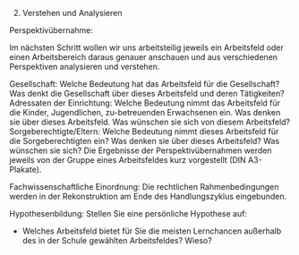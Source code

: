 2. Verstehen und Analysieren


Perspektivübernahme: 

Im nächsten Schritt wollen wir uns arbeitsteilig jeweils ein Arbeitsfeld oder einen Arbeitsbereich daraus genauer anschauen und aus verschiedenen Perspektiven analysieren und verstehen.

Gesellschaft: Welche Bedeutung hat das Arbeitsfeld für die Gesellschaft? Was denkt die Gesellschaft über dieses Arbeitsfeld und deren Tätigkeiten?
Adressaten der Einrichtung: Welche Bedeutung nimmt das Arbeitsfeld für die Kinder, Jugendlichen, zu-betreuenden Erwachsenen ein. Was denken sie über dieses Arbeitsfeld. Was wünschen sie sich von diesem Arbeitsfeld?
Sorgeberechtigte/Eltern: Welche Bedeutung nimmt dieses Arbeitsfeld für die Sorgeberechtigten ein? Was denken sie über dieses Arbeitsfeld? Was wünschen sie sich?
Die Ergebnisse der Perspektivübernahmen werden jeweils von der Gruppe eines Arbeitsfeldes kurz vorgestellt (DIN A3-Plakate).

Fachwissenschaftliche Einordnung:
Die rechtlichen Rahmenbedingungen werden in der Rekonstruktion am Ende des Handlungszyklus eingebunden. 

Hypothesenbildung: 
Stellen Sie eine persönliche Hypothese auf: 
- Welches Arbeitsfeld bietet für Sie die meisten Lernchancen außerhalb des in der Schule gewählten Arbeitsfeldes? Wieso?